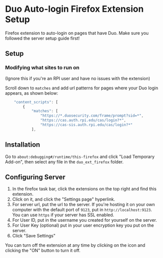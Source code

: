 # Duo Auto-login Firefox Extension Setup

Firefox extension to auto-login on pages that have Duo. Make sure you followed the server setup guide first!

## Setup

### Modifying what sites to run on
(Ignore this if you're an RPI user and have no issues with the extension)

Scroll down to `matches` and add url patterns for pages where your Duo login appears, as shown below:
```js
    "content_scripts": [
        {
            "matches": [
                "https://*.duosecurity.com/frame/prompt?sid=*",
                "https://cas.auth.rpi.edu/cas/login?*",
                "https://cas-sis.auth.rpi.edu/cas/login?*"
            ],
```

## Installation
Go to `about:debugging#/runtime/this-firefox` and click "Load Temporary Add-on", then select any file in the `duo_ext_firefox` folder.


## Configuring Server
1. In the firefox task bar, click the extensions on the top right and find this extension.
2. Click on it, and click the "Settings page" hyperlink.
3. For server url, put the url to the server. If you're hosting it on your own computer with the default port of `9123`, put in `http://localhost:9123`. You can use `https` if your server has SSL enabled.
4. For User ID, put in the username you created for yourself on the server.
5. For User Key (optional) put in your user encryption key you put on the server.
6. Click "Save Settings"

You can turn off the extension at any time by clicking on the icon and clicking the "ON" button to turn it off.

